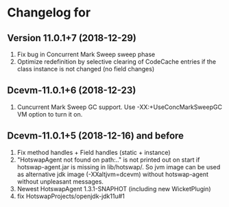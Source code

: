 # Changelog for 

## Version 11.0.1+7 (2018-12-29)

1. Fix bug in Concurrent Mark Sweep sweep phase
1. Optimize redefinition by selective clearing of CodeCache entries if the class instance is not changed (no field changes)

## Dcevm-11.0.1+6 (2018-12-23)

1. Cuncurrent Mark Sweep GC support. Use -XX:+UseConcMarkSweepGC VM option to turn it on.

## Dcevm-11.0.1+5 (2018-12-16) and before

1. Fix method handles + Field handles (static + instance)
1. "HotswapAgent not found on path:.." is not printed out on start if hotswap-agent.jar is missing in lib/hotswap/. So jvm image can be used as alternative jdk image (-XXaltjvm=dcevm) without hotswap-agent without unpleasant messages.
1. Newest HotswapAgent 1.3.1-SNAPHOT (including new WicketPlugin)
1. fix HotswapProjects/openjdk-jdk11u#1
